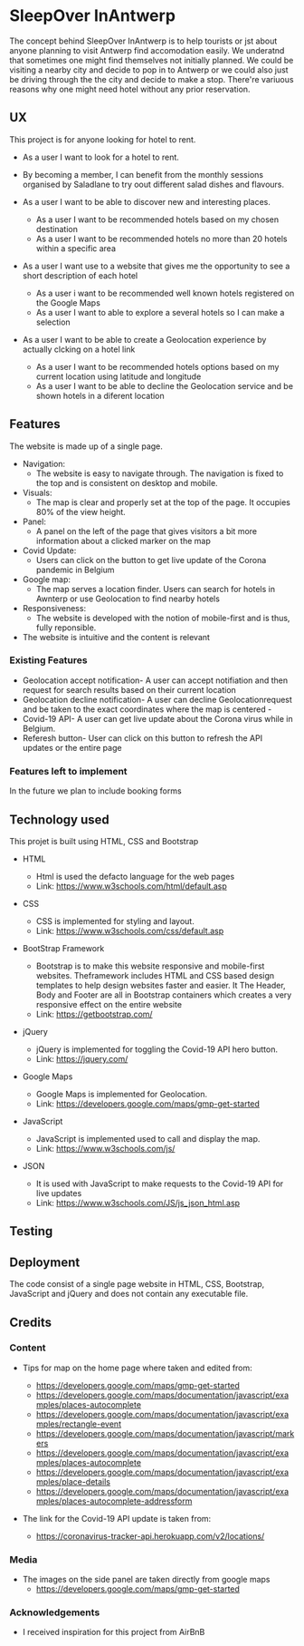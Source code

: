 # SleepOver InAntwerp

 The concept behind SleepOver InAntwerp is to help tourists or jst about anyone planning to visit Antwerp find accomodation easily. 
 We underatnd that sometimes one might find themselves not initially planned. We could be visiting a nearby city and decide to pop 
 in to Antwerp or we could also just be driving through the the city and decide to make a stop.
 There're variuous reasons why one might need hotel without any prior reservation.
 

 ## UX

This project is for anyone looking for hotel to rent.

- As a user I want to look for a hotel to rent.
- By becoming a member, I can benefit from the monthly sessions organised by Saladlane to try oout different salad dishes and        flavours.

- As a user I want to be able to discover new and interesting places.
  - As a user I want to be recommended hotels based on my chosen destination
  - As a user I want to be recommended hotels no more than 20 hotels within a specific area
  
- As a user I want use to a website that gives me the opportunity to see a short description of each hotel
  - As a user  i want to be recommended well known hotels registered on the Google Maps 
  - As a user I want to able to explore a several hotels so I can make a selection

- As a user I want to be able to create a Geolocation experience by actually clcking on a hotel link
  - As a user I want to be recommended hotels options based on my current location using latitude and longitude
  - As a user I want to be able to decline the Geolocation service and be shown hotels in a diferent location


## Features

The website is made up of a single page. 
- Navigation:
  - The website is easy to navigate through. The navigation is fixed to the top and is consistent on desktop and mobile.
- Visuals: 
  - The map is clear and properly set at the top of the page. It occupies 80% of the view height.
- Panel: 
   - A panel on the left of the page that gives visitors a bit more information about a clicked marker on the map 
- Covid Update:
  - Users can click on the button to get live update of the Corona pandemic in Belgium
- Google map:
  - The map serves a location finder. Users can search for hotels in Awnterp or use Geolocation to find nearby hotels 
- Responsiveness:
  - The website is developed with the notion of mobile-first and is thus, fully reponsible.
- The website is intuitive and the content is relevant 


### Existing Features

- Geolocation accept notification- A user can accept notifiation and then request for search results based on their current location
- Geolocation decline notification- A user can decline Geolocationrequest and be taken to the exact coordinates where the map is centered                        -
- Covid-19 API- A user can get live update about the Corona virus while in Belgium.
- Referesh button- User can click on this button to refresh the API updates or the entire page 

### Features left to implement

In the future we plan to include booking forms


## Technology used
This projet is built using HTML, CSS and Bootstrap

- HTML 
  - Html is used the defacto language for the web pages
  - Link: https://www.w3schools.com/html/default.asp
  
- CSS
  - CSS is implemented for styling and layout.
  - Link: https://www.w3schools.com/css/default.asp
    
- BootStrap Framework
  - Bootstrap is to make this website responsive and mobile-first websites. Theframework includes HTML and CSS based design templates to help design websites faster and easier. It The Header, Body and Footer are all in Bootstrap containers which creates a very responsive effect on the entire website
  - Link: https://getbootstrap.com/

- jQuery
  - jQuery is implemented for toggling the Covid-19 API hero button.
  - Link: https://jquery.com/

- Google Maps
  - Google Maps is implemented for Geolocation.
  - Link: https://developers.google.com/maps/gmp-get-started

- JavaScript
  - JavaScript is implemented used to call and display the map.  
  - Link: https://www.w3schools.com/js/

- JSON  
  - It is used with JavaScript to make requests to the Covid-19 API for live updates
  - Link: https://www.w3schools.com/JS/js_json_html.asp


## Testing


## Deployment

The code consist of a single page website in HTML, CSS, Bootstrap, JavaScript and jQuery and does not contain any executable file.

## Credits

### Content

- Tips for map on the home page where taken and edited from:
  - https://developers.google.com/maps/gmp-get-started
  - https://developers.google.com/maps/documentation/javascript/examples/places-autocomplete
  - https://developers.google.com/maps/documentation/javascript/examples/rectangle-event
  - https://developers.google.com/maps/documentation/javascript/markers
  - https://developers.google.com/maps/documentation/javascript/examples/places-autocomplete
  - https://developers.google.com/maps/documentation/javascript/examples/place-details
  - https://developers.google.com/maps/documentation/javascript/examples/places-autocomplete-addressform
  
  
- The link for the Covid-19 API update is taken from:
  - https://coronavirus-tracker-api.herokuapp.com/v2/locations/
  
  
### Media
  
- The images on the side panel are taken directly from google maps
  - https://developers.google.com/maps/gmp-get-started


### Acknowledgements
- I received inspiration for this project from AirBnB
